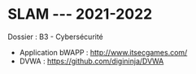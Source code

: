 # SLAM --- 2021-2022

Dossier : B3 - Cybersécurité
- Application bWAPP : http://www.itsecgames.com/
- DVWA : https://github.com/digininja/DVWA

